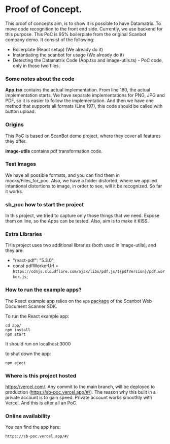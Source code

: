# Proof of Concept.
This proof of concepts aim, is to show it is possible to have Datamatrix. To move code recognition to the
front end side. Currently, we use backend for this purpose. 
This PoC is 95% boilerplate from the original Scanbot company demo. 
It consist of the following:
- Boilerplate (React setup) (We already do it)
- Instantiating the scanbot for usage (We already do it)
- Detecting the Datamatrix Code (App.tsx and image-utils.ts) - PoC code, only in those two files.

### Some notes about the code
**App.tsx** contains the actual implementation. From line 180, the actual implementation starts.
We have separate implementations for PNG, JPG and PDF, so it is easier to follow the implementation. 
And then we have one method that supports all formats (Line 197),
this code should be called with button upload.

### Origins
This PoC is based on ScanBot demo project, where they cover all features they offer.

**image-utils** contains pdf transformation code.

### Test Images
We have all possible formats, and you can find them in mocks/Files_for_poc.
Also, we have a folder distorted, where we applied intantional distortions to image, in order to see,
will it be recognized. So far it works.

### sb_poc how to start the project
In this project, we tried to capture only those things that we need.
Expose them on line, so the Apps can be tested. Also, aim is to make it KISS.

### Extra Libraries
THis project uses two additional libraries (both used in image-utils), and they are:
- "react-pdf": "5.3.0",
- const pdfWorkerUrl = `https://cdnjs.cloudflare.com/ajax/libs/pdf.js/${pdfVersion}/pdf.worker.js`;

### How to run the example apps?
The React example app relies on the `npm` [package](https://www.npmjs.com/package/scanbot-web-sdk)
of the Scanbot Web Document Scanner SDK.

To run the React example app:
```
cd app/
npm install
npm start
```
It should run on localhost:3000

to shut down the app:
```
npm eject
```

### Where is this project hosted
https://vercel.com/. Any commit to the main branch, will be deployed to production (https://sb-poc.vercel.app/#/).
The reason why this built in a private account is to gain speed. 
Private account works smoothly with Vercel. And this is after all an PoC.


### Online availability
You can find the app here:
```
https://sb-poc.vercel.app/#/
```